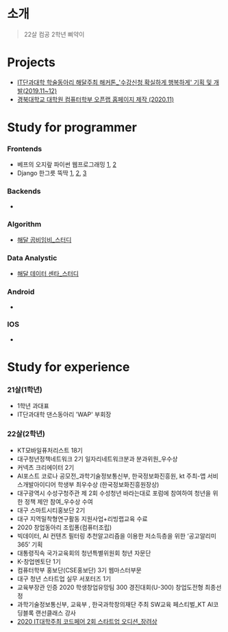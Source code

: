 # 소개
> 22살 컴공 2학년 삐약이


# Projects
* [IT단과대학 학술동아리 해달주최 해커톤_'수강신청 확실하게 행복하게' 기획 및 개발(2019.11~12)](https://github.com/Climier-code/Haedal_Hackathon_2019_2)
* [경북대학교 대학원 컴퓨터학부 오픈랩 홈페이지 제작 (2020.11)](https://github.com/Climier-code/knu_cse_openlab_2020)

# Study for programmer
### Frontends
* 베프의 오지랖 파이썬 웹프로그래밍 [1](https://github.com/Climier-code/bookmark), [2](https://github.com/Climier-code/Dstagram)
* Django 한그릇 뚝딱 [1](https://github.com/Climier-code/ToDoList_Django), [2](https://github.com/Climier-code/RestaurantShare_Django), [3](https://github.com/Climier-code/ExcelCalculate_Django)
### Backends
* 
### Algorithm
* [해달 곰비임비_스터디](https://github.com/Climier-code/gombi)
### Data Analystic
* [해달 데이터 센타_스터디](https://github.com/Climier-code/HaedalDataCenter)
### Android
* 
### IOS
* 

# Study for experience
### 21살(1학년)
* 1학년 과대표
* IT단과대학 댄스동아리 'WAP' 부회장

### 22살(2학년)
* KT모바일퓨처리스트 18기
* 대구청년정책네트워크 2기 일자리네트워크분과 분과위원_우수상
* 커넥츠 크리에이터 2기
* AI포스트 코로나 공모전_과학기술정보통신부, 한국정보화진흥원, kt 주최-앱 서비스개발아이디어 학생부 최우수상
(한국정보화진흥원장상)
* 대구광역시 수성구청주관 제 2회 수성청년 바라는대로 포럼에 참여하여 청년을 위한 정책 제안 참여_우수상 수여
* 대구 스마트시티홍보단 2기
* 대구 지역밀착형연구활동 지원사업+리빙랩교육 수료
* 2020 창업동아리 조립퐁(컴퓨터조립)
* 빅데이터, AI 컨텐츠 필터링 추천알고리즘을 이용한 저소득층을 위한 ‘공고알리미365’ 기획
* 대통령직속 국가교육회의 청년특별위원회 청년 자문단
* K-창업멘토단 1기
* 컴퓨터학부 홍보단(CSE홍보단) 3기 웹마스터부문
* 대구 청년 스타트업 실무 서포터즈 1기
* 교육부장관 인증 2020 학생창업유망팀 300 경진대회(U-300) 창업도전형 최종선정
* 과학기술정보통신부, 교육부 , 한국과학창의재단 주최 SW교육 페스티벌_KT AI코딩블록 랜선클래스 강사
* [2020 IT대학주최 코드페어 2회 스타트업 오디션_장려상](https://github.com/Climier-code/2nd_knu_codefair_potato)
<!--
**Climier-code/Climier-code** is a ✨ _special_ ✨ repository because its `README.md` (this file) appears on your GitHub profile.

Here are some ideas to get you started:

- 🔭 I’m currently working on ...
- 🌱 I’m currently learning ...
- 👯 I’m looking to collaborate on ...
- 🤔 I’m looking for help with ...
- 💬 Ask me about ...
- 📫 How to reach me: ...
- 😄 Pronouns: ...
- ⚡ Fun fact: ...
-->
